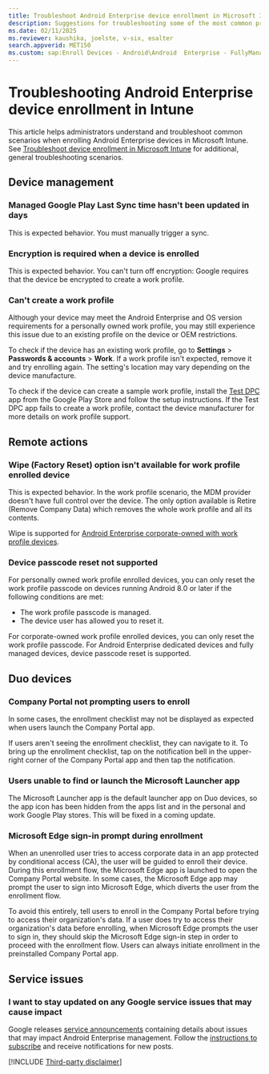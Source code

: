 ```yaml
---
title: Troubleshoot Android Enterprise device enrollment in Microsoft Intune
description: Suggestions for troubleshooting some of the most common problems when you enroll Android devices in Intune.
ms.date: 02/11/2025
ms.reviewer: kaushika, joelste, v-six, esalter
search.appverid: MET150
ms.custom: sap:Enroll Devices - Android\Android  Enterprise - FullyManaged
---
```

# Troubleshooting Android Enterprise device enrollment in Intune

This article helps administrators understand and troubleshoot common scenarios when enrolling Android Enterprise devices in Microsoft Intune. See [Troubleshoot device enrollment in Microsoft Intune](troubleshoot-device-enrollment-in-intune.md) for additional, general troubleshooting scenarios.

## Device management

### Managed Google Play Last Sync time hasn't been updated in days

This is expected behavior. You must manually trigger a sync.

### Encryption is required when a device is enrolled

This is expected behavior. You can't turn off encryption: Google requires that the device be encrypted to create a work profile.

### Can't create a work profile

Although your device may meet the Android Enterprise and OS version requirements for a personally owned work profile, you may still experience this issue due to an existing profile on the device or OEM restrictions.

To check if the device has an existing work profile, go to **Settings** > **Passwords & accounts** > **Work**. If a work profile isn't expected, remove it and try enrolling again. The setting's location may vary depending on the device manufacture.

To check if the device can create a sample work profile, install the [Test DPC](https://play.google.com/store/apps/details?id=com.afwsamples.testdpc) app from the Google Play Store and follow the setup instructions. If the Test DPC app fails to create a work profile, contact the device manufacturer for more details on work profile support.

## Remote actions

### Wipe (Factory Reset) option isn't available for work profile enrolled device

This is expected behavior. In the work profile scenario, the MDM provider doesn't have full control over the device. The only option available is Retire (Remove Company Data) which removes the whole work profile and all its contents.

Wipe is supported for [Android Enterprise corporate-owned with work profile devices](/mem/intune/enrollment/android-corporate-owned-work-profile-enroll).

### Device passcode reset not supported

For personally owned work profile enrolled devices, you can only reset the work profile passcode on devices running Android 8.0 or later if the following conditions are met:

- The work profile passcode is managed.
- The device user has allowed you to reset it.

For corporate-owned work profile enrolled devices, you can only reset the work profile passcode.
For Android Enterprise dedicated devices and fully managed devices, device passcode reset is supported.

## Duo devices

### Company Portal not prompting users to enroll

In some cases, the enrollment checklist may not be displayed as expected when users launch the Company Portal app.

If users aren't seeing the enrollment checklist, they can navigate to it. To bring up the enrollment checklist, tap on the notification bell in the upper-right corner of the Company Portal app and then tap the notification.

### Users unable to find or launch the Microsoft Launcher app

The Microsoft Launcher app is the default launcher app on Duo devices, so the app icon has been hidden from the apps list and in the personal and work Google Play stores. This will be fixed in a coming update.

### Microsoft Edge sign-in prompt during enrollment

When an unenrolled user tries to access corporate data in an app protected by conditional access (CA), the user will be guided to enroll their device. During this enrollment flow, the Microsoft Edge app is launched to open the Company Portal website. In some cases, the Microsoft Edge app may prompt the user to sign into Microsoft Edge, which diverts the user from the enrollment flow.

To avoid this entirely, tell users to enroll in the Company Portal before trying to access their organization's data. If a user does try to access their organization's data before enrolling, when Microsoft Edge prompts the user to sign in, they should skip the Microsoft Edge sign-in step in order to proceed with the enrollment flow. Users can always initiate enrollment in the preinstalled Company Portal app.

## Service issues

### I want to stay updated on any Google service issues that may cause impact

Google releases [service announcements](https://www.androidenterprise.community/t5/service-announcements/tkb-p/Announcements) containing details about issues that may impact Android Enterprise management. Follow the [instructions to subscribe](https://www.androidenterprise.community/t5/news-info/new-community-board-subscribe-to-the-new-service-announcements/ba-p/1044) and receive notifications for new posts.

[!INCLUDE [Third-party disclaimer](../../../includes/third-party-contact-disclaimer.md)]
